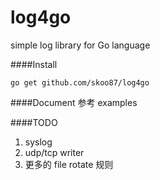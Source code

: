 log4go
======

simple log library for Go language

####Install

    go get github.com/skoo87/log4go

####Document
参考 examples

####TODO
1. syslog
2. udp/tcp writer
3. 更多的 file rotate 规则

